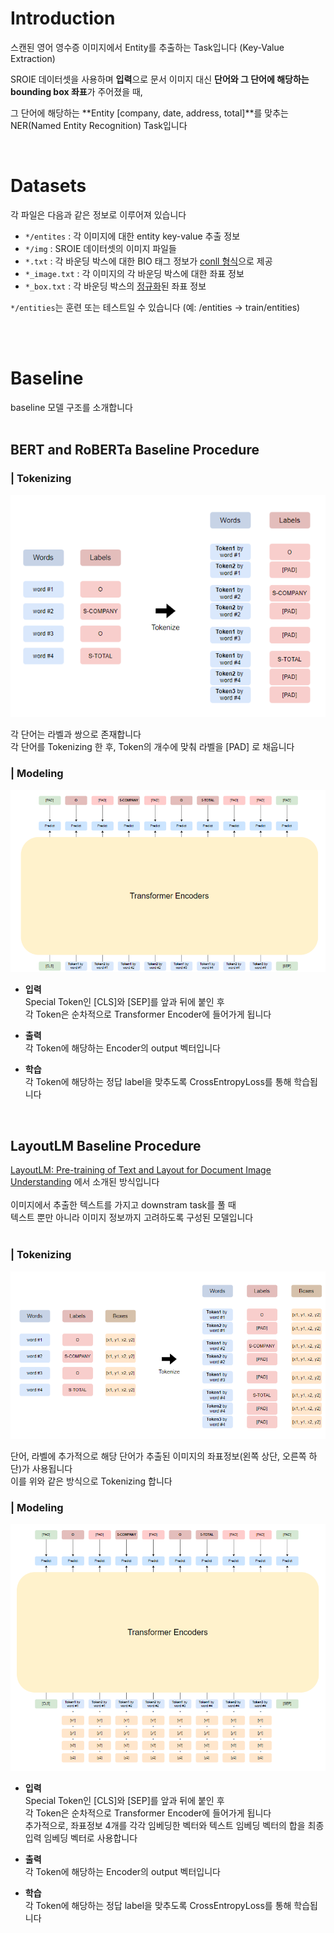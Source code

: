 # Introduction
스캔된 영어 영수증 이미지에서 Entity를 추출하는 Task입니다 (Key-Value Extraction)

SROIE 데이터셋을 사용하며 **입력**으로 문서 이미지 대신 **단어와 그 단어에 해당하는 bounding box 좌표**가 주어졌을 때, 

그 단어에 해당하는 **Entity [company, date, address, total]**를 맞추는 NER(Named Entity Recognition) Task입니다

<br/>


# Datasets
각 파일은 다음과 같은 정보로 이루어져 있습니다

- `*/entites` : 각 이미지에 대한 entity key-value 추출 정보
- `*/img` : SROIE 데이터셋의 이미지 파일들
- `*.txt` : 각 바운딩 박스에 대한 BIO 태그 정보가 [conll 형식](https://simpletransformers.ai/docs/ner-data-formats/#text-file-in-conll-format)으로 제공
- `*_image.txt` : 각 이미지의 각 바운딩 박스에 대한 좌표 정보
- `*_box.txt` : 각 바운딩 박스의 [정규화](https://simpletransformers.ai/docs/ner-data-formats/#text-file-in-conll-format)된 좌표 정보

`*/entities`는 훈련 또는 테스트일 수 있습니다 (예: /entities → train/entities)

<br/>
<br/>

# Baseline
baseline 모델 구조를 소개합니다
<br/><br/>

## BERT and RoBERTa Baseline Procedure
### | Tokenizing

![alt text](./img/tokenizing_1.png)

각 단어는 라벨과 쌍으로 존재합니다\
각 단어를 Tokenizing 한 후, Token의 개수에 맞춰 라벨을 [PAD] 로 채웁니다
<br/>

### | Modeling
![alt text](./img/bert.png)

- **입력**\
Special Token인 [CLS]와 [SEP]를 앞과 뒤에 붙인 후\
각 Token은 순차적으로 Transformer Encoder에 들어가게 됩니다

- **출력**\
각 Token에 해당하는 Encoder의 output 벡터입니다

- **학습**\
각 Token에 해당하는 정답 label을 맞추도록 CrossEntropyLoss를 통해 학습됩니다

<br/>

## LayoutLM Baseline Procedure
[LayoutLM: Pre-training of Text and Layout for Document Image Understanding](https://arxiv.org/abs/1912.13318) 에서 소개된 방식입니다\
<br/>
이미지에서 추출한 텍스트를 가지고 downstram task를 풀 때\
텍스트 뿐만 아니라 이미지 정보까지 고려하도록 구성된 모델입니다\
<br/>

### | Tokenizing

![alt text](img/tokenizing_2.png)

단어, 라벨에 추가적으로 해당 단어가 추출된 이미지의 좌표정보(왼쪽 상단, 오른쪽 하단)가 사용됩니다\
이를 위와 같은 방식으로 Tokenizing 합니다

### | Modeling
![alt text](img/layoutlm.png)

- **입력**\
Special Token인 [CLS]와 [SEP]를 앞과 뒤에 붙인 후\
각 Token은 순차적으로 Transformer Encoder에 들어가게 됩니다\
추가적으로, 좌표정보 4개를 각각 임베딩한 벡터와 텍스트 임베딩 벡터의 합을 최종 입력 임베딩 벡터로 사용합니다

- **출력**\
각 Token에 해당하는 Encoder의 output 벡터입니다

- **학습**\
각 Token에 해당하는 정답 label을 맞추도록 CrossEntropyLoss를 통해 학습됩니다

